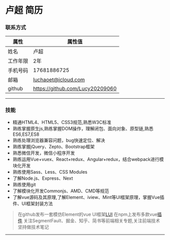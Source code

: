 
# 卢超 简历

### 联系方式

|属性|属性值|
|---|---|
|姓名|卢超|
|工作年限|2年|
|手机号码|17681886725|
|邮箱|luchaoet@icloud.com|
|github|https://github.com/Lucy20209060|

***

### 技能

- 精通HTML4、HTML5、CSS3规范,熟悉W3C标准
- 熟练掌握原生js,熟练掌握DOM操作，理解闭包、面向对象、原型链,熟悉ES6,ES7,ES8
- 熟练处理浏览器兼容问题，bug快速定位、解决
- 熟练掌握jQuery、Zepto、Bootstrap框架
- 熟悉微信开发，微信小程序开发
- 熟练运用Vue+vuex、React+redux、Angular+redux，结合webpack进行模块化开发
- 熟练使用Sass、Less、CSS Modules
- 了解Node.js、Express、Next
- 熟练使用git
- 了解模块化开发Commonjs、AMD、CMD等规范
- 了解vue源码及其原理,了解Element、iview、Mint等UI框架原理，掌握Vue插件、UI框架封装方法
>在github发布一套模仿Element的vue UI框架[LUI](https://github.com/Lucy20209060/LUI "LUI")
>在npm上发布多款vue[插件](https://www.npmjs.com/~luchao)
>关注SegmentFault、掘金、知乎、简书等前端相关专题,关注前端技术
>坚持做技术笔记

***

